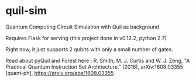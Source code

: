 # quil-sim
Quantum Computing Circuit Simulation with Quil as background

Requires Flask for serving (this project done in v0.12.2, python 2.7)

Right now, it just supports 2 qubits with only a small number of gates.

Read about pyQuil and Forest here : 
R. Smith, M. J. Curtis and W. J. Zeng, "A Practical Quantum Instruction Set Architecture," (2016), 
  arXiv:1608.03355 [quant-ph], https://arxiv.org/abs/1608.03355
